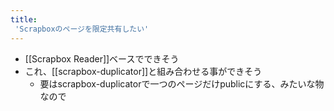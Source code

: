 ```yaml
---
title:
 'Scrapboxのページを限定共有したい'
---
```


- [[Scrapbox Reader]]ベースでできそう
- これ、[[scrapbox-duplicator]]と組み合わせる事ができそう
    - 要はscrapbox-duplicatorで一つのページだけpublicにする、みたいな物なので

